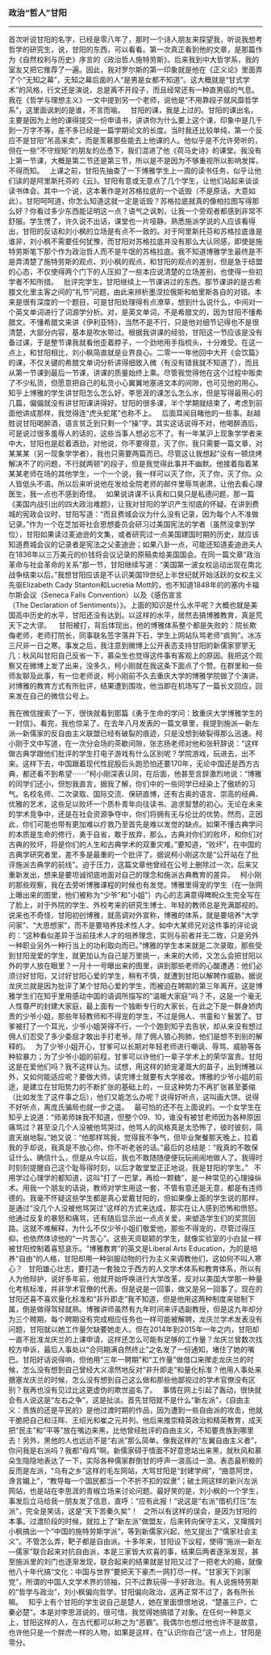 <h3>政治“哲人”甘阳</h3>
<HR>

首次听说甘阳的名字，已经是零八年了，那时一个诗人朋友来探望我，听说我想考哲学的研究生，说，甘阳的东西，可以看看。第一次真正看到他的文章，是那篇作为《自然权利与历史》序言的《政治哲人施特劳斯》。后来我到中大哲学系，我的室友又把它推荐了一遍。因此，我对罗尔斯的第一印象就是他在《正义论》里面弄了个“无知之幕”，无知之幕后面的人“是男是女都不知道”。这大概就是“甘式学术”的风格，行文还是演说，总是离不开段子，而且经常还有一种直男癌的气息。我在《哲学与理想主义》一文中提到另一个老师，说他是“不用靠段子就风靡哲学系”，这里面讽刺的是谁，不言而喻。
 
甘阳的课，我是上过的。甘阳的课出名，主要是因为上他的课得提交一份申请书，讲讲你为什么要上这个课，印象中是几千到一万字不等，差不多已经是一篇学期论文的长度。当时我还比较单纯，第一个反应不是甘阳“吊高来卖”，而是羡慕那些能去上他课的人。他似乎是不允许旁听的，但在一些“不守规矩”的朋友的怂恿下，我们混进了他《荷马史诗》的课堂。我没有上第一节课，大概是第二节还是第三节，所以是不是因为不够重视所以影响发挥，不得而知。
 
上课之前，甘阳先抽查了一下博雅学生上一周的读书任务，似乎让他们读的是阿里斯托芬的《云》。甘阳有意或无意点了几个学生，让他们站起来谈谈读书体会。其中一个说，这本著作是对苏格拉底的一个诋毁（不是原话，大意如此）。甘阳呵呵道，你怎么知道这就一定是诋毁？苏格拉底就真的像柏拉图写得那么好？你看过多少东西能证明这一点？语气之讽刺，让我一个旁观者都感到非常不舒服。学生愣了，许久说不出话，课堂也一片哑静。熟悉施派学说的人应该看得出，甘阳的反诘和刘小枫的立场是有点不一致的。对于阿里斯托芬和苏格拉底谁是谁非，刘小枫不需要任何犹豫，而甘阳对苏格拉底并没有那么大认同感，即使是施特劳斯笔下那个作为政治哲人而不是牛氓的苏格拉底。我不知道博雅学生最终是不是弄清楚了施特劳斯的观点、刘小枫的观点，和甘阳的观点的差别，但是急于结盟的心态，不仅使得两个门下的人压抑了一些本应说清楚的立场差别，也使得一些初学者不知所措。
 
批评完学生，甘阳继续上一节课讲过的东西。那节课讲的是古希腊文化里主客之间的“礼节”问题，由此来辨析墨涅拉俄斯和帕里斯各自的对错。本来是很有深度的一个题目，可是甘阳处理得有点潦草，想到什么说什么，中间对一个英文单词进行了词源学分析。对，是英文单词，不是希腊文的，因为甘阳不懂希腊文。不懂希腊文来讲《伊利亚特》，当然不是不行，只是他对细节记得也不是很清楚，大部分内容，基本是吹水带过。根据我讲课的经验，甘阳这一节应该是没有备过课，于是整节课我就看他歪着脖子，一个劲地用手指梳头，十分难受。在这一点上，和甘阳相比，刘小枫简直就是业界良心。二零一一年他回中大开《会饮篇》的课，不仅关键的希腊文单词分析讲得细致入微（有没有错我就不知道了），而且从第一节课到最后一节课，讲课的质量始终上乘。尽管我觉得他在这个过程中贩卖了不少私货，但愿意把自己的私货小心翼翼地塞进文本的间隙，也可见他的用心。知乎上博雅的学生讲甘阳怎么怎么好，李思涯的课怎么怎么水，但是写得最用心的几篇，偏偏就没有讲甘阳课讲得好。甘阳的很多课，半个学期就结束了，考虑到前面他讲成那样，我觉得连“虎头蛇尾”也称不上。
 
后面耳闻目睹他的一些事。赵越胜说甘阳喝醉酒，语言贫乏到只剩一个“操”字。其实这话说得不对，他喝醉酒后，可是说过很多羞辱人的话的，这些当事人想必忘不了。有一年某沪上现象学学者来中大，甘阳也是趁着酒劲，对他说，你不要得意，灭了你，我只需要一篇文章，对某某某（另一现象学学者），我也只需要两篇而已。尽管这让我想起“没有一顿烧烤解决不了的问题，不行就两顿”的段子，但是我觉得此事并不幽默。他接着指着某某某老师在场的其他学生，一个一个说，我一样可以灭了你，灭了你，灭了你。众人皆低头不语。所以后来听说他在发给全院老师的邮件里辱骂谢肃，让他去看心理医生，我一点也不感到奇怪。
 
如果说讲课不认真和口臭只是私德问题，那一篇《美国内战引出的四大政治难题》，让我对甘阳的学识产生彻底的怀疑。在讲到费城的宪政会议时，甘阳写道：“而且费城会议为什么没有记录，因为每个人不准做记录。”作为一个在芝加哥社会思想委员会研习过美国宪法的学者（虽然没拿到学位），甘阳如果读过麦迪逊的文集，或者研究过一点美国建国时期的历史，就应该知道费城会议的记录者是宪法之父麦迪逊；如果八卦一点，可能还知道麦迪逊夫人在1836年以三万美元的价钱将会议记录的原稿卖给美国国会。在同一篇文章“政治革命与社会革命的关系”那一节，甘阳继续写道：“美国第一波女权运动出现在南北战争结束以后。”我想甘阳应该是不认识美国19世纪上半世纪就开始活跃的女权主义先驱Elizabeth Cady Stanton和Lucretia Mott的，也不知道1848年的的塞内卡福尔斯会议（Seneca Falls Convention）以及《感伤宣言（The Declaration of Sentiments）》。上面的知识是什么水平呢？大概也就是美国高中历史的水平，甘阳还没有达到。以这样的水平，居然去搞博雅教育，真是荒天下之大谬。 
 
甘阳被打，背后体现出，他的博雅体系整个都是失败的：院长欺侮老师，老师打院长，同事联名签字落井下石，学生上网站队骂老师“疯狗”。冰冻三尺非一日之寒。事发之后，我注意到微博上公开表态支持甘阳的新儒家寥寥无几：秋风叫甘阳自己反省一下，慕朵生也觉得这件事有客观上的原因。我把这个观察又在微博上发了出来，没多久，柯小刚就在我这条下面点了个赞。在群里和一些师友聊及此事，有一位老师说，柯小刚前不久去重庆大学的博雅学院做了个演讲，对博雅的教育方式有所批评，结果遭到围攻，他当即在机场写了一篇长文回应，回来发在自己的微信公号上。

我在微信搜索了一下，很快就看到那篇《勇于生命的学问：致重庆大学博雅学生的一封信》。看完，我也惊呆了。在去年八月发表的一篇文章里，我提到施派—新左派—新儒家的反自由主义联盟已经有破裂的痕迹，只是没想到破裂得那么迅速。柯小刚于文中写道，在一次分会场的茶歇间隙，张志扬老师对他和张轩辞说：“这样做古典学跟他们批评的学生打电子游戏有什么区别呢？学院游戏，玩进去，出不来。这样下去，中国跟着现代性屁股后头跑恐怕还要170年，无论中国还是西方古典，都还看不到希望⋯⋯”柯小刚深表认同，在后面，他甚至言辞激烈地说：“博雅的同学们还小，但恕我直言，据我了解，你们中的一些同学已经染上了傲娇的习气。名校名师、二次录取、国际交流、保研直博，还有古奥的语言、崇高的经典、优雅的艺术，这些足以败坏一个质朴青年向往读书、追求智慧的初心。无论在未来的学术竞争中，还是在社会资源争夺中，你们将拥有无与伦比的优势。然而，正因此，你们可能也带有更加难以疗救乃至首先是难以发觉的缺点。如果不懂古典学问的本质是生命的修行，勇于自省，敢于放弃，那么，古典对你们的败坏，和你们对古典的败坏，将是你们的人生和古典学术的双重灾难。”要知道，“败坏”，在中国的古典学研究者里，差不多是最重的一个批评了。据说柯小刚这次是“公开站在了批评施派古典学的前线”。迫于压力，这篇文章他曾经在公号上删除过一次，后来又重新发出，想来是要坦诚彻底地面对自己的理念和施派古典教育的差异。
 
柯小刚的那些观察，我在去旁听博雅课程的时候也有发觉。博雅里得宠的学生（在一张网上曝出来的图里，他们被称为“少爷”和“小姐”）内心的志满意得睥睨众生完全写在了脸上，对于外院的学生、外校考来的研究生博士、年轻的教师总是充满鄙视的。说来也不奇怪，甘阳初创博雅，就高调对外宣称，博雅的体系，就是要培养“大学问家”、“大思想家”，而不是要培养技术性人才。如中大某师兄对这件事的评论说的：“这种看似差异于当前技术人才的培养理念，实则与前者并无二致，只是另外一种职业另外一种行当上的功利取向而已。”博雅的学生本来就是二次录取，那些受到甘阳宠爱的学生，就更加认为自己是万里挑一，未来的大师，又怎么会把甘阳以外的学人放在眼里？一月十一号曝出来的图里，讲到那些老师的心酸遭遇：他们必须讨好甘阳，又讨好甘阳心爱的学生，稍有不慎，就遭到甘阳以解聘作威胁。据说龙庆兰就是因为批评了某个甘阳心爱的学生，而被迫在聘期的第三年离开。这是博雅学生们在知乎里用感动中国的语调所描写的“温暖大家庭”吗？不，这是一个毫无人性尊严的封建大家庭，最上面有一个独断专行的大家长，在此之下是一群身娇肉贵的少爷小姐，那些年轻教师和不得宠的学生，不过是佣人、书童和丫鬟罢了。甘爹被打了一个耳光，少爷小姐哭得不行，一个个跑到知乎去告状，却从来没有想过佣人们忍受了多少委屈才敢出手打老爷。除了佣人狼心狗肺，他们是想不到别的解释的。
 
为了少爷小姐开心，甘爹可以长期对年轻老师进行嘲讽、辱骂、威胁等各种软暴力；为了少爷小姐的前程，甘爹可以许他们一辈子学术上的荣华富贵。甘阳这是在爱他们吗？我不这样认为。试想，用这样的娇宠灌溉大的苗子，出到博雅以外，又如何能适应呢？要做大师，读完博士就要有大学接收。博雅的少爷小姐的前途，是建立在甘阳势力的不断扩张的基础上的，一旦这种势力不再扩张甚至萎缩（比如发生了这件事之后），他们又能怎么办呢？说得好听点，这叫画大饼。说得不好听点，离庞氏骗局也就一步之遥。
 
最可怕的还不在上面说的。一个女学生在知乎上说道：“师弟师妹我不知道，但整个09、10，谁没有被甘老师因为各种原因痛骂过？甚至没几个人没被他骂哭过，他骂人的风格真是太恐怖了，彼时彼刻，简直天崩地裂。”她又说：“他那样骂我，觉得我不争气，但毕业聚餐那天晚上，拉着我的手却说，我真是不放心你，你不听老爸的话。”最后的总结是：“我真的不敢保证什么、确信什么，但是从今以后，我也不敢随随便便玩玩闹闹地做人了。我得时时刻刻提醒自己这个耻辱得时刻，以后才敢堂堂正正地说，我是甘阳的学生。”
 
不用学过心理学的都知道，这叫“打了一巴掌，再给一颗糖”，是一种常见的心理操纵术。用我一个朋友的话说，教师对学生用这一套，不管有意还是无意，都是有违师德的。我毫不怀疑这些学生都是真心爱戴甘阳的，但如果像上面的学生说的那样，是通过“没几个人没被他骂哭过”这样的方式来达成，那实在让人感到恐怖和愤怒。他通过反复的暴怒和痛骂，还有随后显示出一点点关爱，来塑造学生们的奖赏回路。这就不难解释，为什么不仅少爷小姐们敬爱他，那些不得宠的，尽管过得压抑，也依然体谅他的“一片苦心”。这些天资聪颖的学生，就像实验室的小白鼠一样被甘阳控制着喜怒哀乐。“博雅教育”的英文是Liberal Arts Education，为的是培养“自由”的人格，甘阳却用一种驯服动物的行为主义来调教他们，这如何不叫人寒心？
 
甘阳雄心壮志，要打造一套独立于西方的人文学术体系和教育体系，所以有人为他辩护，说好多年前，他就开始呼唤进行大学改革，反对以美国大学那一种量化考核标准，并非学术官僚的代表。但是说是一回事，做又是另一回事了。现在的甘阳还喜不喜欢量化标准和“非升即走”我不知道，但是他用这两种制度来钳制下属，倒是做得驾轻就熟。博雅讲师虽然有九年时间来评选副教授，但是这九年却分为三个聘期，每个聘期没有完成相应任务也一样可能被解聘，龙庆兰学术发表没有问题，甘阳就以她工作量欠缺要她走人。但在2014年到2015年一年之内，甘阳却一直不批准龙庆兰的上课申请，这样还怎么可能有足够的工作量？龙庆兰曾数次找校方申诉，最后人事处以“合同期满自然终止”之名发了一份通知，堵住了她的嘴巴。甘阳好话说得响，但他用“三年一聘期”和“工作量”做借口来撵走龙庆兰的时候，怎么没有想到自己曾经大义凛然地反对“非升即走”和量化标准？他用人事处来搪塞龙庆兰的时候，怎么没有想到自己这么做和那些他鄙视过的学术官僚没有区别？我再也没有见过比这更虚伪的欺世盗名了。
 
事情在网上引起了轰动，很快就会有人说这是“左右之争”，这是扯淡。首先甘阳就不是什么“新左派”，《自由主义：贵族的还是平民的》是他过渡时期的作品，因为遭到一些自由派的攻击，他就干脆把自己和汪晖、王绍光和崔之元并列。他后来推崇精英政治和精英教育，成天把“民主”和“平等”放在嘴边来黑，比他曾经批评的自由主义，不知要贵族到哪里去！另外，黑他的人也远远不是“右派”那么简单。像我这样的“左翼自由主义者”，你问我是右派吗？我都“母鸡”啊。新儒家碍于情面不好意思站出来黑，就秋风和慕朵生隐隐地表达了一下，实际各种儒家群倒甘的呼声一浪高过一浪。表态最积极的反而是左派，“乌有之乡”这样的毛左网站，大骂甘阳是“封建学阀”，“曲意阿世，谗言媚上”，“教导每一个国民都当一个不折不扣的奴隶”；破土网这样的新兴左派网站，也是站在李思涯的青椒立场来讨论问题。最好笑的是，刘小枫的一个学生，事发后立马给我一朋友发了信息，直呼：“应有此报！”说这是“右派”借机打压“左派”，完全是笑话，这是“天下苦秦久矣”！
 
之所以有这样的误会，是因为甘阳的本事。过渡阶段的时候，就拉上了“新左派”做盟友，后来转向保守主义，又撺掇刘小枫搞出一个“中国的施特劳斯学派”，等到新儒家兴起，他又提出了“儒家社会主义”。不管怎么弄，靶子都是自由派。十多年来，甘阳设下议程，使得“施派—新左—儒家”联合起来对抗自由派，本是三家皆大欢喜的事，结果后两者逐渐发现，甚至施派里的刘门也逐渐发现，联合起来的结果就是甘阳又过了一把老大的瘾，就像他八十年代搞“文化：中国与世界”要把天下豪杰一网打尽一样。“甘家天下刘家党”，所谓的中国人文学术界的领袖，只不过靠玩得一手好政治。有人说施特劳斯的“哲学与政治”，刘小枫偏向哲学，甘阳偏向政治，这再正常不过了，各有所长嘛。
 
知乎上有个甘阳的学生说自己是楚人，她在里面恨恨地说，“楚虽三户，亡秦必楚”。本是对李思涯说的，很可惜，我觉得她搞错了对象。在任何一种意义上，甘阳这样的人，在古代都可以称之为“恶霸”。我偶尔也想过他也许不是故意，也许他只是一个胖虎一样的人物，如果是这样，在“认识你自己”这一点上，甘阳是零分。
 


